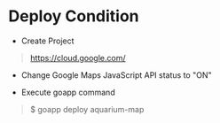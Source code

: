 # Deploy Condition #
* Create Project

> https://cloud.google.com/

* Change Google Maps JavaScript API status to "ON"

* Execute goapp command

> $ goapp deploy aquarium-map
